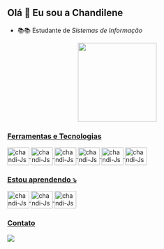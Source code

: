 ## Olá 👋 Eu sou a Chandilene 
- 📚📚 Estudante de *Sistemas de Informação*

<div align="center">
  <a href="https://github.com/Chandilene">
  <img loading="lazy" height="180em" src="https://github-readme-stats.vercel.app/api/top-langs/?username=Chandilene&layout=compact&langs_count=7&theme=dracula"/>
</div>

### Ferramentas e Tecnologias
<div>
   <img align="center" alt="chandi-Js" height="40" width="50" src="https://cdn.jsdelivr.net/gh/devicons/devicon@latest/icons/html5/html5-original.svg" />
   <img align="center" alt="chandi-Js" height="40" width="50" src="https://cdn.jsdelivr.net/gh/devicons/devicon@latest/icons/css3/css3-original.svg" />
   <img align="center" alt="chandi-Js" height="40" width="50" src="https://cdn.jsdelivr.net/gh/devicons/devicon@latest/icons/javascript/javascript-original.svg" />
  <img align="center" alt="chandi-Js" height="40" width="50" src="https://cdn.jsdelivr.net/gh/devicons/devicon@latest/icons/github/github-original.svg" />
  <img align="center" alt="chandi-Js" height="40" width="50" src="https://cdn.jsdelivr.net/gh/devicons/devicon@latest/icons/git/git-original.svg" />
  <img align="center" alt="chandi-Js" height="40" width="50" src="https://cdn.jsdelivr.net/gh/devicons/devicon@latest/icons/bootstrap/bootstrap-original.svg" />       
<div>

### Estou aprendendo ⤵
<div>
   <img align="center" alt="chandi-Js" height="40" width="50" src="https://cdn.jsdelivr.net/gh/devicons/devicon@latest/icons/java/java-plain.svg" />
   <img align="center" alt="chandi-Js" height="40" width="50" src="https://cdn.jsdelivr.net/gh/devicons/devicon@latest/icons/python/python-original.svg" />
  <img align="center" alt="chandi-Js" height="40" width="50" src="https://cdn.jsdelivr.net/gh/devicons/devicon@latest/icons/eclipse/eclipse-original-wordmark.svg" />         
<div>
  
 ### Contato
 <div>
   <a href="https://www.linkedin.com/in/chandilene-borges-b96138218/" target="_blank"><img loading="lazy" src="https://img.shields.io/badge/-LinkedIn-%230077B5?style=for-the-badge&logo=linkedin&logoColor=white" target="_blank"></a>   
 </div>
 
